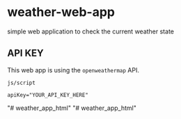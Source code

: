# weather-web-app
simple web application to check the current weather state

## API KEY

This web app is using the `openweathermap` API.

`js/script`

`apiKey="YOUR_API_KEY_HERE"`

"# weather_app_html" 
"# weather_app_html" 
